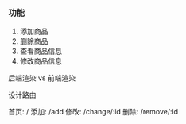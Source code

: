 ### 功能
1. 添加商品
2. 删除商品
3. 查看商品信息
4. 修改商品信息


后端渲染 vs 前端渲染

设计路由


首页: /
添加: /add
修改: /change/:id
删除: /remove/:id

